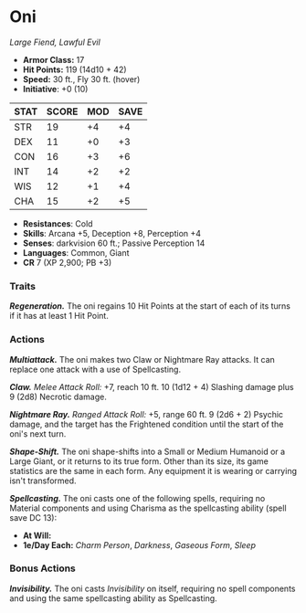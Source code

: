 # Oni

*Large Fiend, Lawful Evil*

- **Armor Class:** 17
- **Hit Points:** 119 (14d10 + 42)
- **Speed:** 30 ft., Fly 30 ft. (hover)
- **Initiative**: +0 (10)

|STAT|SCORE|MOD|SAVE|
| --- | --- | --- | ---- |
| STR | 19 | +4 | +4 |
| DEX | 11 | +0 | +3 |
| CON | 16 | +3 | +6 |
| INT | 14 | +2 | +2 |
| WIS | 12 | +1 | +4 |
| CHA | 15 | +2 | +5 |

- **Resistances**: Cold
- **Skills**: Arcana +5, Deception +8, Perception +4
- **Senses**: darkvision 60 ft.; Passive Perception 14
- **Languages**: Common, Giant
- **CR** 7 (XP 2,900; PB +3)

### Traits

***Regeneration.*** The oni regains 10 Hit Points at the start of each of its turns if it has at least 1 Hit Point.


### Actions

***Multiattack.*** The oni makes two Claw or Nightmare Ray attacks. It can replace one attack with a use of Spellcasting.

***Claw.*** *Melee Attack Roll:* +7, reach 10 ft. 10 (1d12 + 4) Slashing damage plus 9 (2d8) Necrotic damage.

***Nightmare Ray.*** *Ranged Attack Roll:* +5, range 60 ft. 9 (2d6 + 2) Psychic damage, and the target has the Frightened condition until the start of the oni's next turn.

***Shape-Shift.*** The oni shape-shifts into a Small or Medium Humanoid or a Large Giant, or it returns to its true form. Other than its size, its game statistics are the same in each form. Any equipment it is wearing or carrying isn't transformed.

***Spellcasting.*** The oni casts one of the following spells, requiring no Material components and using Charisma as the spellcasting ability (spell save DC 13):

- **At Will:** 
- **1e/Day Each:** *Charm Person*, *Darkness*, *Gaseous Form*, *Sleep*

### Bonus Actions

***Invisibility.*** The oni casts *Invisibility* on itself, requiring no spell components and using the same spellcasting ability as Spellcasting.
